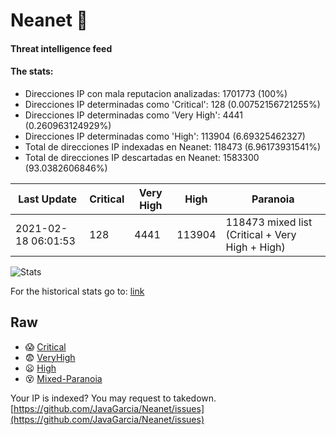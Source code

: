 # Neanet :hocho:
#### Threat intelligence feed
#### The stats:

- Direcciones IP con mala reputacion analizadas: 1701773 (100%)
- Direcciones IP determinadas como 'Critical':  128 (0.00752156721255%)
- Direcciones IP determinadas como 'Very High':  4441 (0.260963124929%)
- Direcciones IP determinadas como 'High':  113904 (6.69325462327)
- Total de direcciones IP indexadas en Neanet:  118473 (6.96173931541%)
- Total de direcciones IP descartadas en Neanet:  1583300 (93.0382606846%)

| Last Update | Critical | Very High | High | Paranoia |
| --- | --- | --- | --- | --- |
| 2021-02-18 06:01:53 | 128 | 4441 | 113904 | 118473 mixed list (Critical + Very High + High)|

![Stats](https://docs.google.com/spreadsheets/d/e/2PACX-1vSnaNMIXVabIpDJjufMlzH7poXnshF3mgd8Is1g9ytUEzVsP5my4Trn8f-xkoLLQ38xpL3HtmUexLo6/pubchart?oid=501124687&format=image)

For the historical stats go to: [link](/stats.csv)
## Raw
- :scream: [Critical](https://raw.githubusercontent.com/JavaGarcia/Neanet/master/blacklists/neanet_critical.txt)
- :fearful: [VeryHigh](https://raw.githubusercontent.com/JavaGarcia/Neanet/master/blacklists/neanet_veryHigh.txtt)
- :frowning: [High](https://raw.githubusercontent.com/JavaGarcia/Neanet/master/blacklists/neanet_high.txt)
- :dizzy_face: [Mixed-Paranoia](https://raw.githubusercontent.com/JavaGarcia/Neanet/master/blacklists/neanet_all.txt)


Your IP is indexed? You may request to takedown. [https://github.com/JavaGarcia/Neanet/issues](https://github.com/JavaGarcia/Neanet/issues)






















































































































































































































































































































































































































































































































































































































































































































































































































































































































































































































































































































































































































































































































































































































































































































































































































































































































































































































































































































































































































































































































































































































































































































































































































































































































































































































































































































































































































































































































































































































































































































































































































































































































































































































































































































































































































































































































































































































































































































































































































































































































































































































































































































































































































































